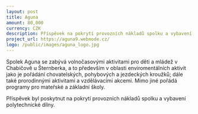 ```yaml
---
layout: post
title: Aguna
amount: 80,000
currency: CZK
description: Příspěvek na pokrytí provozních nákladů spolku a vybavení polytechnické dílny
project_url: https://aguna9.webnode.cz/
logo: /public/images/aguna_logo.jpg
---
```


Spolek Aguna se zabývá volnočasovými aktivitami pro děti a mládež v Chabičově u Šternberka, a to především v oblasti enviromentálních aktivit jako je pořádání chovatelských, pohybových a jezdeckých kroužků; dále také prorodinnými aktivitami a vzdělávacími akcemi. Mimo jiné pořádá programy pro mateřské a základní školy.

Příspěvek byl poskytnut na pokrytí provozních nákladů spolku a vybavení polytechnické dílny.
